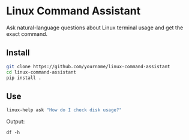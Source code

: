 # Linux Command Assistant

Ask natural-language questions about Linux terminal usage and get the exact command.

## Install

```bash
git clone https://github.com/yourname/linux-command-assistant
cd linux-command-assistant
pip install .
```

## Use

```bash
linux-help ask "How do I check disk usage?"
```

Output:
```
df -h
```
